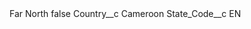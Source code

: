 <?xml version="1.0" encoding="UTF-8"?>
<CustomMetadata xmlns="http://soap.sforce.com/2006/04/metadata" xmlns:xsi="http://www.w3.org/2001/XMLSchema-instance" xmlns:xsd="http://www.w3.org/2001/XMLSchema">
    <label>Far North</label>
    <protected>false</protected>
    <values>
        <field>Country__c</field>
        <value xsi:type="xsd:string">Cameroon</value>
    </values>
    <values>
        <field>State_Code__c</field>
        <value xsi:type="xsd:string">EN</value>
    </values>
</CustomMetadata>

